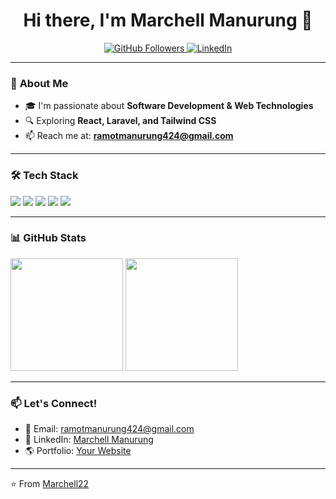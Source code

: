 <h1 align="center">Hi there, I'm Marchell Manurung 👋</h1>

<p align="center">
  <a href="https://github.com/Marchell22">
    <img src="https://img.shields.io/github/followers/Marchell22?label=Followers&style=social" alt="GitHub Followers">
  </a>
  <a href="https://linkedin.com/in/marchell-mmanurung">
    <img src="https://img.shields.io/badge/LinkedIn-Connect-blue?style=social&logo=linkedin" alt="LinkedIn">
  </a>
</p>

---

### 🚀 **About Me**
- 🎓 I'm passionate about **Software Development & Web Technologies**
- 🔍 Exploring **React, Laravel, and Tailwind CSS**
- 📫 Reach me at: **ramotmanurung424@gmail.com**

---

### 🛠️ **Tech Stack**
<p align="left">
  <img src="https://img.shields.io/badge/Code-PHP-474A8A?style=for-the-badge&logo=php&logoColor=white">
  <img src="https://img.shields.io/badge/Framework-Laravel-red?style=for-the-badge&logo=laravel&logoColor=white">
  <img src="https://img.shields.io/badge/Frontend-React-blue?style=for-the-badge&logo=react&logoColor=white">
  <img src="https://img.shields.io/badge/Styles-TailwindCSS-38B2AC?style=for-the-badge&logo=tailwind-css&logoColor=white">
  <img src="https://img.shields.io/badge/Database-MySQL-4479A1?style=for-the-badge&logo=mysql&logoColor=white">
</p>

---

### 📊 **GitHub Stats**
<p align="left">
  <img height="180em" src="https://github-readme-stats.vercel.app/api?username=Marchell22&show_icons=true&theme=radical"/>
  <img height="180em" src="https://github-readme-stats.vercel.app/api/top-langs/?username=Marchell22&layout=compact&theme=radical"/>
</p>

---

### 📫 **Let's Connect!**
- 📧 Email: ramotmanurung424@gmail.com  
- 💼 LinkedIn: [Marchell Manurung](https://linkedin.com/in/marchell-manurung)  
- 🌎 Portfolio: [Your Website](https://your-portfolio.com)

---

⭐️ From [Marchell22](https://github.com/Marchell22)  
